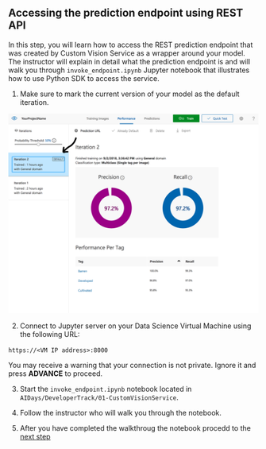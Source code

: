 ## Accessing the prediction endpoint using REST API

In this step, you will learn how to access the REST prediction endpoint that was created by Custom Vision Service as a wrapper around your model. The instructor will explain in detail what the prediction endpoint is and will walk you through `invoke_endpoint.ipynb` Jupyter notebook that illustrates how to use Python SDK to access the service.

1. Make sure to mark the current version of your model as the default iteration.

![Mark iteration](images/img12.PNG)


2. Connect to Jupyter server on your Data Science Virtual Machine using the following URL:

`https://<VM IP address>:8000`
  
  You may receive a warning that your connection is not private. Ignore it and press **ADVANCE** to proceed.

3. Start the `invoke_endpoint.ipynb` notebook located in `AIDays/DeveloperTrack/01-CustomVisionService`.

4. Follow the instructor who will walk you through the notebook.

5. After you have completed the walkthroug the notebook  procedd to the [next step](export.md)

